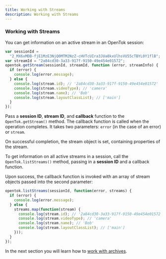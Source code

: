```yaml
---
title: Working with Streams
description: Working with Streams
---
```


### Working with Streams
You can get information on an active stream in an OpenTok session:

```js
var sessionId =
  "2_MX6xMDB-fjE1MzE3NjQ0MTM2NzZ-cHVTcUIra3JUa0kxUlhsVU55cTBYL0Y1flB";
var streamId = "2a84cd30-3a33-917f-9150-49e454e01572";
opentok.getStream(sessionId, streamId, function (error, streamInfo) {
  if (error) {
    console.log(error.message);
  } else {
    console.log(stream.id); // '2a84cd30-3a33-917f-9150-49e454e01572'
    console.log(stream.videoType); // 'camera'
    console.log(stream.name); // 'Bob'
    console.log(stream.layoutClassList); // ['main']
  }
});
```
Pass a **session ID**, **stream ID**, and **callback** function to the `OpenTok.getStream()` method. The callback function is called when the operation completes. It takes two parameters: `error` (in the case of an error) or `stream`. 

On successful completion, the stream object is set, containing properties of the stream.

To get information on all active streams in a session, call the `OpenTok.listStreams()` method, passing in a **session ID** and a callback function.

Upon success, the callback function is invoked with an array of stream objects passed into the second parameter:

```js
opentok.listStreams(sessionId, function(error, streams) {
  if (error) {
    console.log(error.message);
  } else {
    streams.map(function(stream) {
      console.log(stream.id); // '2a84cd30-3a33-917f-9150-49e454e01572'
      console.log(stream.videoType); // 'camera'
      console.log(stream.name); // 'Bob'
      console.log(stream.layoutClassList); // ['main']
    }));
  }
});
```

In the next section you will learn how to [work with archives](/video/tutorials/server-side-setup/video/server-side/node/archives/node).